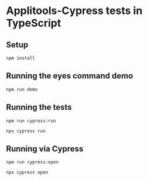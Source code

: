 # Applitools-Cypress tests in TypeScript

## Setup

    npm install

## Running the eyes command demo

    npm run demo

## Running the tests

    npm run cypress:run

    npx cypress run

## Running via Cypress

    npm run cypress:open

    npx cypress open 

